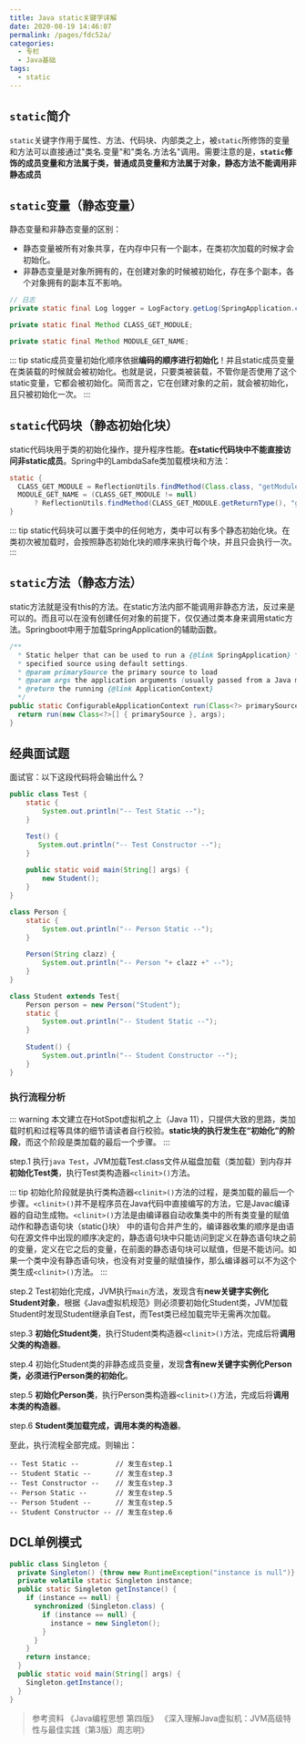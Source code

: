 ```yaml
---
title: Java static关键字详解
date: 2020-08-19 14:46:07
permalink: /pages/fdc52a/
categories: 
  - 专栏
  - Java基础
tags: 
  - static
---
```

## `static`简介

`static`关键字作用于属性、方法、代码块、内部类之上，被`static`所修饰的变量和方法可以直接通过"类名.变量"和"类名.方法名"调用。需要注意的是，**`static`修饰的成员变量和方法属于类，普通成员变量和方法属于对象，静态方法不能调用非静态成员**

<!-- more -->

## `static`变量（静态变量）

静态变量和非静态变量的区别：
  - 静态变量被所有对象共享，在内存中只有一个副本，在类初次加载的时候才会初始化。
  - 非静态变量是对象所拥有的，在创建对象的时候被初始化，存在多个副本，各个对象拥有的副本互不影响。

```java
// 日志
private static final Log logger = LogFactory.getLog(SpringApplication.class);

private static final Method CLASS_GET_MODULE;

private static final Method MODULE_GET_NAME;
```

::: tip
static成员变量初始化顺序依据**编码的顺序进行初始化**！并且static成员变量在类装载的时候就会被初始化。也就是说，只要类被装载，不管你是否使用了这个static变量，它都会被初始化。简而言之，它在创建对象的之前，就会被初始化，且只被初始化一次。
:::

## `static`代码块（静态初始化块）

static代码块用于类的初始化操作，提升程序性能。**在static代码块中不能直接访问非static成员**。Spring中的LambdaSafe类加载模块和方法：

```java
static {
  CLASS_GET_MODULE = ReflectionUtils.findMethod(Class.class, "getModule");
  MODULE_GET_NAME = (CLASS_GET_MODULE != null)
      ? ReflectionUtils.findMethod(CLASS_GET_MODULE.getReturnType(), "getName") : null;
}
```

::: tip
static代码块可以置于类中的任何地方，类中可以有多个静态初始化块。在类初次被加载时，会按照静态初始化块的顺序来执行每个块，并且只会执行一次。
:::

## `static`方法（静态方法）

static方法就是没有this的方法。在static方法内部不能调用非静态方法，反过来是可以的。而且可以在没有创建任何对象的前提下，仅仅通过类本身来调用static方法。Springboot中用于加载SpringApplication的辅助函数。

```java
/**
  * Static helper that can be used to run a {@link SpringApplication} from the
  * specified source using default settings.
  * @param primarySource the primary source to load
  * @param args the application arguments (usually passed from a Java main method)
  * @return the running {@link ApplicationContext}
  */
public static ConfigurableApplicationContext run(Class<?> primarySource, String... args) {
  return run(new Class<?>[] { primarySource }, args);
}
```

## 经典面试题

面试官：以下这段代码将会输出什么？

```java
public class Test {
    static {
        System.out.println("-- Test Static --");
    }

    Test() {
       System.out.println("-- Test Constructor --");
    }
    
    public static void main(String[] args) {
        new Student();
    }
}

class Person {
    static {
        System.out.println("-- Person Static --");
    }
    
    Person(String clazz) {
        System.out.println("-- Person "+ clazz +" --");
    }
}

class Student extends Test{
    Person person = new Person("Student");
    static {
        System.out.println("-- Student Static --");
    }
    
    Student() {
        System.out.println("-- Student Constructor --");
    }
}
```

### 执行流程分析

::: warning
本文建立在HotSpot虚拟机之上（Java 11），只提供大致的思路，类加载时机和过程等具体的细节请读者自行校验。**static块的执行发生在“初始化”的阶段**，而这个阶段是类加载的最后一个步骤。
:::

step.1 执行`java Test`，JVM加载Test.class文件从磁盘加载（类加载）到内存并**初始化Test类**，执行Test类构造器`<clinit>()`方法。

::: tip
初始化阶段就是执行类构造器`<clinit>()`方法的过程，是类加载的最后一个步骤。`<clinit>()`并不是程序员在Java代码中直接编写的方法，它是Javac编译器的自动生成物。`<clinit>()`方法是由编译器自动收集类中的所有类变量的赋值动作和静态语句块（static{}块） 中的语句合并产生的，编译器收集的顺序是由语句在源文件中出现的顺序决定的，静态语句块中只能访问到定义在静态语句块之前的变量，定义在它之后的变量，在前面的静态语句块可以赋值，但是不能访问。如果一个类中没有静态语句块，也没有对变量的赋值操作，那么编译器可以不为这个类生成`<clinit>()`方法。
:::

step.2 Test初始化完成，JVM执行`main`方法，发现含有**new关键字实例化Student对象**，根据《Java虚拟机规范》则必须要初始化Student类，JVM加载Student时发现Student继承自Test，而Test类已经加载完毕无需再次加载。

step.3 **初始化Student类**，执行Student类构造器`<clinit>()`方法，完成后将**调用父类的构造器**。

step.4 初始化Student类的非静态成员变量，发现**含有new关键字实例化Person类，必须进行Person类的初始化**。

step.5 **初始化Person类**，执行Person类构造器`<clinit>()`方法，完成后将**调用本类的构造器**。

step.6 **Student类加载完成，调用本类的构造器**。

至此，执行流程全部完成。则输出：
```
-- Test Static --         // 发生在step.1
-- Student Static --      // 发生在step.3
-- Test Constructor --    // 发生在step.3
-- Person Static --       // 发生在step.5
-- Person Student --      // 发生在step.5
-- Student Constructor -- // 发生在step.6
```

## DCL单例模式

```java
public class Singleton {
  private Singleton() {throw new RuntimeException("instance is null")}
  private volatile static Singleton instance;
  public static Singleton getInstance() {
    if (instance == null) {
      synchronized (Singleton.class) {
        if (instance == null) {
          instance = new Singleton();
        }
      }
    }
    return instance;
  } 
  public static void main(String[] args) {
    Singleton.getInstance();
  }
}
```


> 参考资料 《Java编程思想 第四版》 《深入理解Java虚拟机：JVM高级特性与最佳实践（第3版）周志明》
